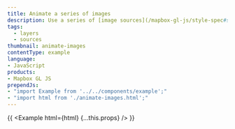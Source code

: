 ```yaml
---
title: Animate a series of images
description: Use a series of [image sources](/mapbox-gl-js/style-spec#sources-image) to create an animation.
tags:
  - layers
  - sources
thumbnail: animate-images
contentType: example
language:
- JavaScript
products:
- Mapbox GL JS
prependJs:
- "import Example from '../../components/example';"
- "import html from './animate-images.html';"
---
```


{{ <Example html={html} {...this.props} /> }}
